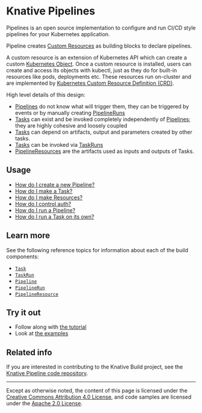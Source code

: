 # Knative Pipelines

Pipelines is an open source implementation to configure and run CI/CD style
pipelines for your Kubernetes application.

Pipeline creates
[Custom Resources](https://kubernetes.io/docs/concepts/extend-kubernetes/api-extension/custom-resources/)
as building blocks to declare pipelines.

A custom resource is an extension of Kubernetes API which can create a custom
[Kubernetes Object](https://kubernetes.io/docs/concepts/overview/working-with-objects/kubernetes-objects/#understanding-kubernetes-objects).
Once a custom resource is installed, users can create and access its objects
with kubectl, just as they do for built-in resources like pods, deployments etc.
These resources run on-cluster and are implemented by
[Kubernetes Custom Resource Definition (CRD)](https://kubernetes.io/docs/concepts/extend-kubernetes/api-extension/custom-resources/#customresourcedefinitions).

High level details of this design:

- [Pipelines](pipelines.md) do not know what will trigger them, they can be
  triggered by events or by manually creating [PipelineRuns](pipelineruns.md)
- [Tasks](tasks.md) can exist and be invoked completely independently of
  [Pipelines](pipelines.md); they are highly cohesive and loosely coupled
- [Tasks](tasks.md) can depend on artifacts, output and parameters created by
  other tasks.
- [Tasks](tasks.md) can be invoked via [TaskRuns](taskruns.md)
- [PipelineResources](#pipelineresources) are the artifacts used as inputs and
  outputs of Tasks.

## Usage

- [How do I create a new Pipeline?](pipelines.md)
- [How do I make a Task?](tasks.md)
- [How do I make Resources?](resources.md)
- [How do I control auth?](auth.md)
- [How do I run a Pipeline?](pipelineruns.md)
- [How do I run a Task on its own?](taskruns.md)

## Learn more

See the following reference topics for information about each of the build
components:

- [`Task`](tasks.md)
- [`TaskRun`](taskrun.md)
- [`Pipeline`](https://github.com/knative/docs/blob/master/pipeline/pipeline.md)
- [`PipelineRun`](https://github.com/knative/docs/blob/master/pipeline/pipelinerun.md)
- [`PipelineResource`](https://github.com/knative/docs/blob/master/pipeline/pipelineresource.md)

## Try it out

- Follow along with [the tutorial](tutorial.md)
- Look at
  [the examples](https://github.com/knative/build-pipeline/tree/master/examples)

## Related info

If you are interested in contributing to the Knative Build project, see the
[Knative Pipeline code repository](https://github.com/knative/build-pipeline).

---

Except as otherwise noted, the content of this page is licensed under the
[Creative Commons Attribution 4.0 License](https://creativecommons.org/licenses/by/4.0/),
and code samples are licensed under the
[Apache 2.0 License](https://www.apache.org/licenses/LICENSE-2.0).
